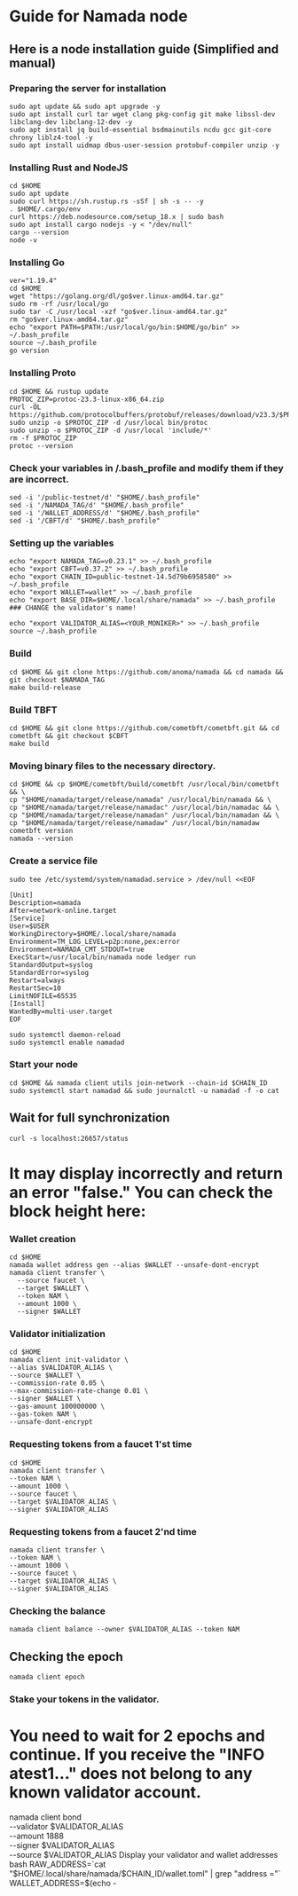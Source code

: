 # Guide for Namada node

## Here is a node installation guide (Simplified and manual)

### Preparing the server for installation
```
sudo apt update && sudo apt upgrade -y
sudo apt install curl tar wget clang pkg-config git make libssl-dev libclang-dev libclang-12-dev -y
sudo apt install jq build-essential bsdmainutils ncdu gcc git-core chrony liblz4-tool -y
sudo apt install uidmap dbus-user-session protobuf-compiler unzip -y
```
### Installing Rust and NodeJS
```
cd $HOME
sudo apt update
sudo curl https://sh.rustup.rs -sSf | sh -s -- -y
. $HOME/.cargo/env
curl https://deb.nodesource.com/setup_18.x | sudo bash
sudo apt install cargo nodejs -y < "/dev/null"
cargo --version
node -v
```
### Installing Go
```
ver="1.19.4"
cd $HOME
wget "https://golang.org/dl/go$ver.linux-amd64.tar.gz"
sudo rm -rf /usr/local/go
sudo tar -C /usr/local -xzf "go$ver.linux-amd64.tar.gz"
rm "go$ver.linux-amd64.tar.gz"
echo "export PATH=$PATH:/usr/local/go/bin:$HOME/go/bin" >> ~/.bash_profile
source ~/.bash_profile
go version
```
### Installing Proto
```
cd $HOME && rustup update
PROTOC_ZIP=protoc-23.3-linux-x86_64.zip
curl -OL https://github.com/protocolbuffers/protobuf/releases/download/v23.3/$PROTOC_ZIP
sudo unzip -o $PROTOC_ZIP -d /usr/local bin/protoc
sudo unzip -o $PROTOC_ZIP -d /usr/local 'include/*'
rm -f $PROTOC_ZIP
protoc --version
```
### Check your variables in /.bash_profile and modify them if they are incorrect.
```
sed -i '/public-testnet/d' "$HOME/.bash_profile"
sed -i '/NAMADA_TAG/d' "$HOME/.bash_profile"
sed -i '/WALLET_ADDRESS/d' "$HOME/.bash_profile"
sed -i '/CBFT/d' "$HOME/.bash_profile"
```
### Setting up the variables
```
echo "export NAMADA_TAG=v0.23.1" >> ~/.bash_profile
echo "export CBFT=v0.37.2" >> ~/.bash_profile
echo "export CHAIN_ID=public-testnet-14.5d79b6958580" >> ~/.bash_profile
echo "export WALLET=wallet" >> ~/.bash_profile
echo "export BASE_DIR=$HOME/.local/share/namada" >> ~/.bash_profile
### CHANGE the validator's name!
```
```
echo "export VALIDATOR_ALIAS=<YOUR_MONIKER>" >> ~/.bash_profile
source ~/.bash_profile
```
### Build
```
cd $HOME && git clone https://github.com/anoma/namada && cd namada && git checkout $NAMADA_TAG
make build-release
```
### Build TBFT
```
cd $HOME && git clone https://github.com/cometbft/cometbft.git && cd cometbft && git checkout $CBFT
make build
```
### Moving binary files to the necessary directory.
```
cd $HOME && cp $HOME/cometbft/build/cometbft /usr/local/bin/cometbft && \
cp "$HOME/namada/target/release/namada" /usr/local/bin/namada && \
cp "$HOME/namada/target/release/namadac" /usr/local/bin/namadac && \
cp "$HOME/namada/target/release/namadan" /usr/local/bin/namadan && \
cp "$HOME/namada/target/release/namadaw" /usr/local/bin/namadaw
cometbft version
namada --version
```
### Create a service file
```
sudo tee /etc/systemd/system/namadad.service > /dev/null <<EOF
```
```
[Unit]
Description=namada
After=network-online.target
[Service]
User=$USER
WorkingDirectory=$HOME/.local/share/namada
Environment=TM_LOG_LEVEL=p2p:none,pex:error
Environment=NAMADA_CMT_STDOUT=true
ExecStart=/usr/local/bin/namada node ledger run 
StandardOutput=syslog
StandardError=syslog
Restart=always
RestartSec=10
LimitNOFILE=65535
[Install]
WantedBy=multi-user.target
EOF
```
```
sudo systemctl daemon-reload
sudo systemctl enable namadad
```
### Start your node
```
cd $HOME && namada client utils join-network --chain-id $CHAIN_ID
sudo systemctl start namadad && sudo journalctl -u namadad -f -o cat
```
## Wait for full synchronization
```
curl -s localhost:26657/status
```
# It may display incorrectly and return an error "false." You can check the block height here: ​
### Wallet creation
```
cd $HOME
namada wallet address gen --alias $WALLET --unsafe-dont-encrypt
namada client transfer \
  --source faucet \
  --target $WALLET \
  --token NAM \
  --amount 1000 \
  --signer $WALLET
```
### Validator initialization
```
cd $HOME
namada client init-validator \
--alias $VALIDATOR_ALIAS \
--source $WALLET \
--commission-rate 0.05 \
--max-commission-rate-change 0.01 \
--signer $WALLET \
--gas-amount 100000000 \
--gas-token NAM \
--unsafe-dont-encrypt
```
### Requesting tokens from a faucet 1'st time
```
cd $HOME
namada client transfer \
--token NAM \
--amount 1000 \
--source faucet \
--target $VALIDATOR_ALIAS \
--signer $VALIDATOR_ALIAS
```
### Requesting tokens from a faucet 2'nd time
```
namada client transfer \
--token NAM \
--amount 1000 \
--source faucet \
--target $VALIDATOR_ALIAS \
--signer $VALIDATOR_ALIAS
```
### Checking the balance
```
namada client balance --owner $VALIDATOR_ALIAS --token NAM
```
## Checking the epoch
```
namada client epoch
```
### Stake your tokens in the validator.
# You need to wait for 2 epochs and continue. If you receive the "INFO atest1..." does not belong to any known validator account.
namada client bond \
--validator $VALIDATOR_ALIAS \
--amount 1888 \
--signer $VALIDATOR_ALIAS \
--source $VALIDATOR_ALIAS
Display your validator and wallet addresses
bash
RAW_ADDRESS=`cat "$HOME/.local/share/namada/$CHAIN_ID/wallet.toml" | grep "address ="`
WALLET_ADDRESS=$(echo -
